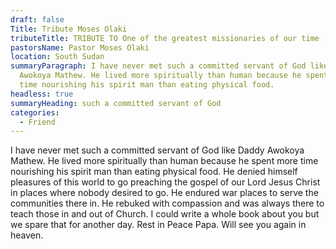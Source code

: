 ```yaml
---
draft: false
Title: Tribute Moses Olaki
tributeTitle: TRIBUTE TO One of the greatest missionaries of our time
pastorsName: Pastor Moses Olaki
location: South Sudan
summaryParagraph: I have never met such a committed servant of God like Daddy
  Awokoya Mathew. He lived more spiritually than human because he spent more
  time nourishing his spirit man than eating physical food.
headless: true
summaryHeading: such a committed servant of God
categories:
  - Friend
---
```


I have never met such a committed servant of God like Daddy Awokoya Mathew. He lived more spiritually than human because he spent more time nourishing his spirit man than eating physical food. He denied himself pleasures of this world to go preaching the gospel of our Lord Jesus Christ in places where nobody desired to go. He endured war places to serve the communities there in. He rebuked with compassion and was always there to teach those in and out of Church. I could write a whole book about you but we spare that for another day. Rest in Peace Papa. Will see you again in heaven.
